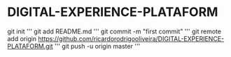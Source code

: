 # DIGITAL-EXPERIENCE-PLATAFORM
git init
'''
git add README.md
'''
git commit -m "first commit"
'''
git remote add origin https://github.com/ricardorodrigooliveira/DIGITAL-EXPERIENCE-PLATAFORM.git
'''
git push -u origin master
'''